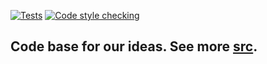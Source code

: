 [![Tests](https://github.com/RartemR13/AE/actions/workflows/deploy.yml/badge.svg)](https://github.com/RartemR13/AE/actions/workflows/deploy.yml)
[![Code style checking](https://github.com/RartemR13/AE/actions/workflows/style-check.yml/badge.svg)](https://github.com/RartemR13/AE/actions/workflows/style-check.yml)

## Code base for our ideas. See more [src](https://github.com/RartemR13/AE/tree/master/src).